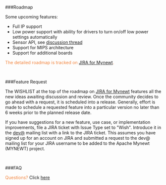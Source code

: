 ###Roadmap

Some upcoming features:

* Full IP support
* Low power support with ability for drivers to turn on/off low power settings automatically
* Sensor API, see [discussion thread](https://lists.apache.org/list.html?dev@mynewt.apache.org:dfr=June%201|dto=2016-11-14:%22Sensor%20Drivers%22)
* Support for MIPS architecture
* Support for additional boards

<font color="#F2853F"> The detailed roadmap is tracked on [JIRA for Mynewt](https://issues.apache.org/jira/browse/MYNEWT/?selectedTab=com.atlassian.jira.jira-projects-plugin:roadmap-panel). </font>

<br>

###Feature Request

The WISHLIST at the top of the roadmap on [JIRA for Mynewt](https://issues.apache.org/jira/browse/MYNEWT/?selectedTab=com.atlassian.jira.jira-projects-plugin:roadmap-panel) features all the new ideas awaiting discussion and review. Once the community decides to go ahead with a request, it is scheduled into a release. Generally, effort is made to schedule a requested feature into a particular version no later than 6 weeks prior to the planned release date.

If you have suggestions for a new feature, use case, or implementation improvements, file a JIRA ticket with Issue Type set to "Wish". Introduce it in the [dev@](http://mail-archives.apache.org/mod_mbox/incubator-mynewt-dev/) mailing list with a link to the JIRA ticket. This assumes you have signed up for an account on JIRA and submitted a request to the dev@ mailing list for your JIRA username to be added to the Apache Mynewt (MYNEWT) project.

<br>

###FAQ

<font color="#F2853F"> Questions? </font> Click [here](/DOCSLINK/faq/answers)
